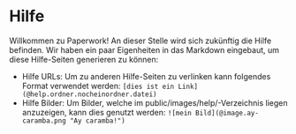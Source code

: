 # Hilfe

Willkommen zu Paperwork! An dieser Stelle wird sich zukünftig die Hilfe befinden. Wir haben ein paar Eigenheiten in das Markdown eingebaut, um diese Hilfe-Seiten generieren zu können:

* Hilfe URLs: Um zu anderen Hilfe-Seiten zu verlinken kann folgendes Format verwendet werden: `[dies ist ein Link](@help.ordner.nocheinordner.datei)`
* Hilfe Bilder: Um Bilder, welche im public/images/help/-Verzeichnis liegen anzuzeigen, kann dies genutzt werden: `![mein Bild](@image.ay-caramba.png "Ay caramba!")`
